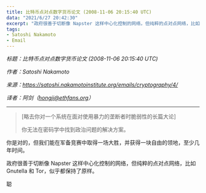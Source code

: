 ```yaml
---
title: 比特币点对点数字货币论文 (2008-11-06 20:15:40 UTC)
data: "2021/6/27 20:42:30"
excerpt: "政府很善于切断像 Napster 这样中心化控制的网络，但纯粹的点对点网络，比如 Gnutella 和 Tor，似乎都保持了原样。"
tags:
- Satoshi Nakamoto
- Email
---
```


*标题：比特币点对点数字货币论文 (2008-11-06 20:15:40 UTC)*

*作者：Satoshi Nakamoto*

*来源：https://satoshi.nakamotoinstitute.org/emails/cryptography/4/*

*译者：阿剑（hongji@ethfans.org）*

---



> [略去你对一个系统在面对使用暴力的垄断者时脆弱性的长篇大论]
>
> 你无法在密码学中找到政治问题的解决方案。

你是对的，但我们能在军备竞赛中取得一场大胜，并获得一块自由的领地，至少几年时间。

政府很善于切断像 Napster 这样中心化控制的网络，但纯粹的点对点网络，比如 Gnutella 和 Tor，似乎都保持了原样。

聪
